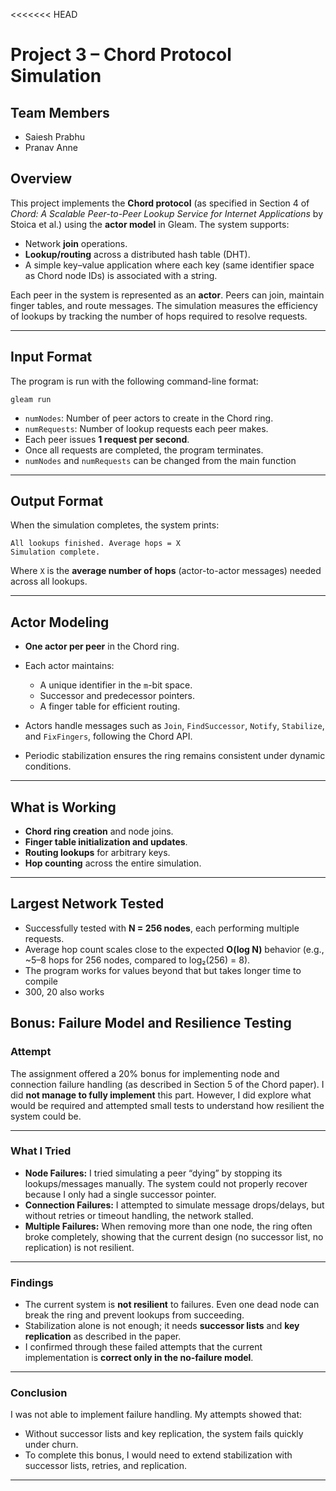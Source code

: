 
<<<<<<< HEAD
# Project 3 – Chord Protocol Simulation

## Team Members

* Saiesh Prabhu
* Pranav Anne

## Overview

This project implements the **Chord protocol** (as specified in Section 4 of *Chord: A Scalable Peer-to-Peer Lookup Service for Internet Applications* by Stoica et al.) using the **actor model** in Gleam.
The system supports:

* Network **join** operations.
* **Lookup/routing** across a distributed hash table (DHT).
* A simple key–value application where each key (same identifier space as Chord node IDs) is associated with a string.

Each peer in the system is represented as an **actor**. Peers can join, maintain finger tables, and route messages. The simulation measures the efficiency of lookups by tracking the number of hops required to resolve requests.

---

## Input Format

The program is run with the following command-line format:

```
gleam run
```

* `numNodes`: Number of peer actors to create in the Chord ring.
* `numRequests`: Number of lookup requests each peer makes.
* Each peer issues **1 request per second**.
* Once all requests are completed, the program terminates.
* `numNodes` and `numRequests` can be changed from the main function
---

## Output Format

When the simulation completes, the system prints:

```
All lookups finished. Average hops = X
Simulation complete.
```

Where `X` is the **average number of hops** (actor-to-actor messages) needed across all lookups.

---

## Actor Modeling

* **One actor per peer** in the Chord ring.
* Each actor maintains:

  * A unique identifier in the `m`-bit space.
  * Successor and predecessor pointers.
  * A finger table for efficient routing.
* Actors handle messages such as `Join`, `FindSuccessor`, `Notify`, `Stabilize`, and `FixFingers`, following the Chord API.
* Periodic stabilization ensures the ring remains consistent under dynamic conditions.

---

## What is Working

* **Chord ring creation** and node joins.
* **Finger table initialization and updates**.
* **Routing lookups** for arbitrary keys.
* **Hop counting** across the entire simulation.

---

## Largest Network Tested

* Successfully tested with **N = 256 nodes**, each performing multiple requests.
* Average hop count scales close to the expected **O(log N)** behavior (e.g., ~5–8 hops for 256 nodes, compared to log₂(256) = 8).
* The program works for values beyond that but takes longer time to compile
* 300, 20 also works


## Bonus: Failure Model and Resilience Testing

### Attempt

The assignment offered a 20% bonus for implementing node and connection failure handling (as described in Section 5 of the Chord paper). I did **not manage to fully implement** this part. However, I did explore what would be required and attempted small tests to understand how resilient the system could be.

---

### What I Tried

* **Node Failures:** I tried simulating a peer “dying” by stopping its lookups/messages manually. The system could not properly recover because I only had a single successor pointer.
* **Connection Failures:** I attempted to simulate message drops/delays, but without retries or timeout handling, the network stalled.
* **Multiple Failures:** When removing more than one node, the ring often broke completely, showing that the current design (no successor list, no replication) is not resilient.

---

### Findings

* The current system is **not resilient** to failures. Even one dead node can break the ring and prevent lookups from succeeding.
* Stabilization alone is not enough; it needs **successor lists** and **key replication** as described in the paper.
* I confirmed through these failed attempts that the current implementation is **correct only in the no-failure model**.

---

### Conclusion

I was not able to implement failure handling. My attempts showed that:

* Without successor lists and key replication, the system fails quickly under churn.
* To complete this bonus, I would need to extend stabilization with successor lists, retries, and replication.

---

